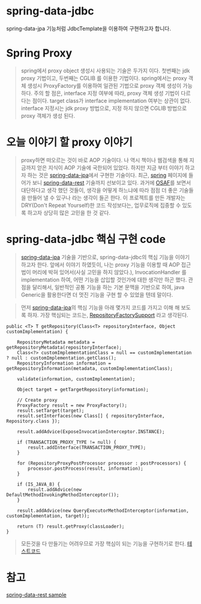 # spring-data-jdbc
spring-data-jpa 기능처럼 JdbcTemplate을 이용하여 구현하고자 합니다.

# Spring Proxy
> spring에서 proxy object 생성시 사용되는 기술은 두가지 이다.
> 첫번째는 jdk proxy 기법이고, 두번째는 CGLIB 를 이용한 기법이다.
> spring에서는 proxy 객체 생성시 ProxyFactory를 이용하여 일관된 기법으로 proxy 객체 생성이 가능하다.
> 주의 할 점은, interface 지정 여부에 따라, proxy 객체 생성 기법이 다르다는 점이다.
> target class가 interface implementation 여부는 상관이 없다.
> interface 지정시는 jdk proxy 방법으로, 지정 하지 않으면 CGLIB 방법으로 proxy 객체가 생성 된다.

# 오늘 이야기 할 proxy 이야기
> proxy하면 떠오르는 것이 바로 AOP 기술이다. 나 역시 책이나 웹검색을 통해 지금까지 얻은 지식이 AOP 기술에 국한되어 있었다.
> 하지만 지금 부터 이야기 하고자 하는 것은 [spring-data-jpa](http://projects.spring.io/spring-data-jpa/)에서 구현한 기술이다.
> 최근, [spring](http://spring.io "spring") 페이지에 들어가 보니 [spring-data-rest](http://projects.spring.io/spring-data-rest/) 기술까지 선보이고 있다. 과거에 [OSAF](http://whiteship.me/?cat=1777 "OSAF")를 보면서 대단하다고 생각 했던 것들이, 생각을 어떻게 하느냐에 따라 점점 더 좋은 기술들을 만들어 낼 수 있구나 라는 생각이 들곤 한다.
> 이 프로젝트를 만든 개발자는 DRY(Don't Repeat Yourself)한 코드 작성보다는, 업무로직에 집중할 수 있도록 하고자 상당히 많은 고민을 한 것 같다.

# spring-data-jdbc 핵심 구현 code
> [spring-data-jpa](http://projects.spring.io/spring-data-jpa/) 기술을 기반으로, spring-data-jdbc의 핵심 기능을 이야기 하고자 한다.
> 앞에서 이야기 하였듯이, 나는 proxy 기능을 이용할 때 AOP 접근법이 머리에 박혀 있어서(사실 고민을 하지 않았다.), InvocationHandler 를 implementation 하여, 어떤 기능을 삽입할 것인가에 대한 생각만 하곤 했다. 관점을 달리해서, 일반적인 공통 기능을 하는 기본 문맥을 기반으로 하여, java Generic을 활용한다면 더 멋진 기능을 구현 할 수 있었을 텐데 말이다.

> 먼저 [spring-data-jpa](http://projects.spring.io/spring-data-jpa/)의 핵심 기능을 아래 몇가지 코드를 가지고 이해 해 보도록 하자. 가장 핵심되는 코드는, [RepositoryFactorySupport](https://github.com/spring-projects/spring-data-commons/blob/master/src/main/java/org/springframework/data/repository/core/support/RepositoryFactorySupport.java) 라고 생각된다.
	
	public <T> T getRepository(Class<T> repositoryInterface, Object customImplementation) {

		RepositoryMetadata metadata = getRepositoryMetadata(repositoryInterface);
		Class<?> customImplementationClass = null == customImplementation ? null : customImplementation.getClass();
		RepositoryInformation information = getRepositoryInformation(metadata, customImplementationClass);

		validate(information, customImplementation);

		Object target = getTargetRepository(information);

		// Create proxy
		ProxyFactory result = new ProxyFactory();
		result.setTarget(target);
		result.setInterfaces(new Class[] { repositoryInterface, Repository.class });

		result.addAdvice(ExposeInvocationInterceptor.INSTANCE);

		if (TRANSACTION_PROXY_TYPE != null) {
			result.addInterface(TRANSACTION_PROXY_TYPE);
		}

		for (RepositoryProxyPostProcessor processor : postProcessors) {
			processor.postProcess(result, information);
		}

		if (IS_JAVA_8) {
			result.addAdvice(new DefaultMethodInvokingMethodInterceptor());
		}

		result.addAdvice(new QueryExecutorMethodInterceptor(information, customImplementation, target));

		return (T) result.getProxy(classLoader);
	}

> 모든것을 다 만들기는 어려우므로 가장 핵심이 되는 기능을 구현하기로 한다.
> [테스트코드]()

# 참고
[spring-data-rest sample](https://spring.io/guides/gs/accessing-data-rest/)